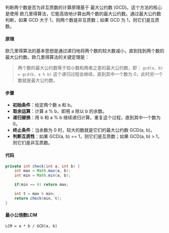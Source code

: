 判断两个数是否为非互质数的计算原理基于 最大公约数 (GCD)。这个方法的核心是使用 欧几里得算法，它能高效地计算出两个数的最大公约数。通过最大公约数判断，如果 GCD 大于 1，则两个数是非互质数；如果 GCD 为 1，则它们是互质数。

#### 原理
欧几里得算法的基本思想是通过递归地将两个数的较大数减小，直到找到两个数的最大公约数。欧几里得算法的关键定理是：
> 两个数的最大公约数等于较小数和两者之差的最大公约数，即：
> `gcd(a, b) = gcd(b, a % b)`
这个递归过程会继续，直到其中一个数为 0，此时另一个数就是最大公约数。

#### 步骤
- **初始条件**：给定两个数 a 和 b。
- **取余运算**：计算 a % b，即用 a 除以 b 的余数。
- **递归替换**：用 b 和 a % b 继续递归计算。重复这个过程，直到其中一个数为 0。
- **终止条件**：当余数为 0 时，较大的数就是它们的最大公约数 GCD(a, b)。
- **判断互质性**：如果 GCD(a, b) == 1，则它们是互质数；如果 GCD(a, b) > 1，则它们是非互质数。

#### 代码
```java
private int check(int a, int b) {
    int max = Math.max(a, b);
    int min = Math.min(a, b);

    if(min == 0) return max;

    int t = max % min;
    return check(min, t);
}
```

#### 最小公倍数LCM
`LCM = a * b / GCD(a, b)`